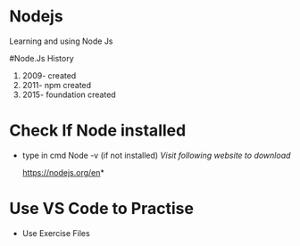 # Nodejs
Learning and using Node Js

#Node.Js History

1. 2009- created
2. 2011- npm created
3. 2015- foundation created

# Check If Node installed
- type in cmd Node -v (if not installed)
  *Visit following website to download*

  https://nodejs.org/en*

# Use VS Code to Practise

- Use Exercise Files


  
